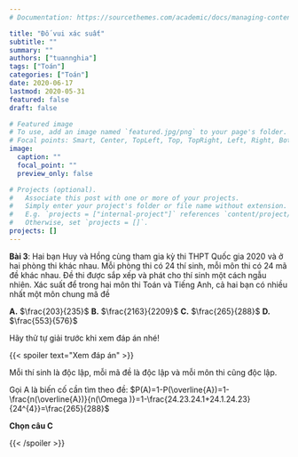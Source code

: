 ```yaml
---
# Documentation: https://sourcethemes.com/academic/docs/managing-content/

title: "Đố vui xác suất"
subtitle: ""
summary: ""
authors: ["tuannghia"]
tags: ["Toán"]
categories: ["Toán"]
date: 2020-06-17
lastmod: 2020-05-31
featured: false
draft: false

# Featured image
# To use, add an image named `featured.jpg/png` to your page's folder.
# Focal points: Smart, Center, TopLeft, Top, TopRight, Left, Right, BottomLeft, Bottom, BottomRight.
image:
  caption: ""
  focal_point: ""
  preview_only: false

# Projects (optional).
#   Associate this post with one or more of your projects.
#   Simply enter your project's folder or file name without extension.
#   E.g. `projects = ["internal-project"]` references `content/project/deep-learning/index.md`.
#   Otherwise, set `projects = []`.
projects: []
---
```


**Bài 3**: Hai bạn Huy và Hồng cùng tham gia kỳ thi THPT Quốc gia 2020 và ở hai phòng thi khác nhau. Mỗi phòng thi có 24 thí sinh, mỗi môn thi có 24 mã đề khác nhau. Đề thi được sắp xếp và phát cho thí sinh một cách ngẫu nhiên. Xác suất để trong hai môn thi Toán và Tiếng Anh, cả hai bạn có nhiều nhất một môn chung mã đề

**A.** $\frac{203}{235}$            **B.** $\frac{2163}{2209}$       **C.** $\frac{265}{288}$       **D.** $\frac{553}{576}$   

Hãy thử tự giải trước khi xem đáp án nhé!

{{< spoiler text="Xem đáp án" >}}

Mỗi thí sinh là độc lập, mỗi mã đề là độc lập và mỗi môn thi cũng độc lập. 

Gọi A là biến cố cần tìm theo đề:
$P(A)=1-P(\overline{A})=1-\frac{n(\overline{A})}{n(\Omega )}=1-\frac{24.23.24.1+24.1.24.23}{24^{4}}=\frac{265}{288}$

**Chọn câu C**

{{< /spoiler >}}